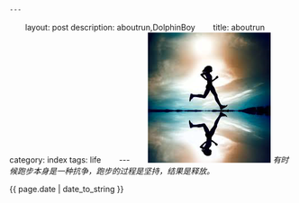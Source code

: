     ---
　　layout: post
	description: aboutrun,DolphinBoy
　　title: aboutrun
	category: index
	tags: life
　　---
　　<img src="pictures/aboutrun.png" alt="about run.">
	<em>
		有时候跑步本身是一种抗争，跑步的过程是坚持，结果是释放。
	</em>
　　<p>{{ page.date | date_to_string }}</p>